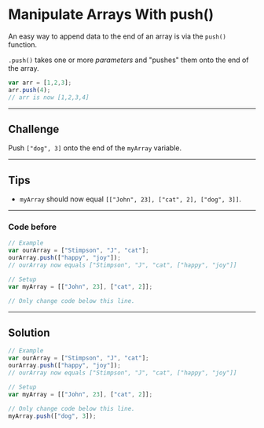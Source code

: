 # Manipulate Arrays With push()

An easy way to append data to the end of an array is via the `push()` function.

`.push()` takes one or more *parameters* and "pushes" them onto the end of the array.

```js
var arr = [1,2,3];
arr.push(4);
// arr is now [1,2,3,4]
```

---

## Challenge

Push `["dog", 3]` onto the end of the `myArray` variable.

---

## Tips

- `myArray` should now equal `[["John", 23], ["cat", 2], ["dog", 3]]`.

---

### Code before

```js
// Example
var ourArray = ["Stimpson", "J", "cat"];
ourArray.push(["happy", "joy"]);
// ourArray now equals ["Stimpson", "J", "cat", ["happy", "joy"]]

// Setup
var myArray = [["John", 23], ["cat", 2]];

// Only change code below this line.

```

---

## Solution

```js
// Example
var ourArray = ["Stimpson", "J", "cat"];
ourArray.push(["happy", "joy"]);
// ourArray now equals ["Stimpson", "J", "cat", ["happy", "joy"]]

// Setup
var myArray = [["John", 23], ["cat", 2]];

// Only change code below this line.
myArray.push(["dog", 3]);
```